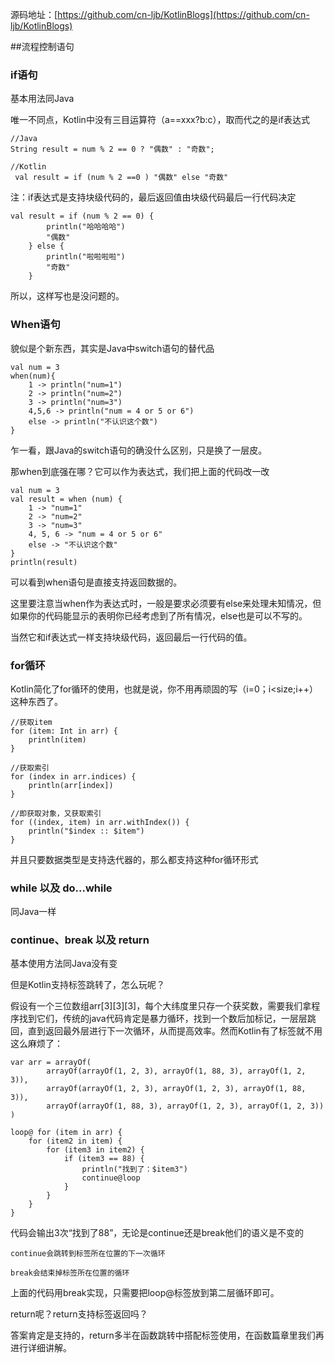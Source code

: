 源码地址：[https://github.com/cn-ljb/KotlinBlogs](https://github.com/cn-ljb/KotlinBlogs)

##流程控制语句

### if语句

基本用法同Java

唯一不同点，Kotlin中没有三目运算符（a==xxx?b:c），取而代之的是if表达式

	//Java
	String result = num % 2 == 0 ? "偶数" : "奇数";

	//Kotlin
	 val result = if (num % 2 ==0 ) "偶数" else "奇数"

注：if表达式是支持块级代码的，最后返回值由块级代码最后一行代码决定

	val result = if (num % 2 == 0) {
	        println("哈哈哈哈")
	        "偶数"
	    } else {
	        println("啦啦啦啦")
	        "奇数"
	    }

所以，这样写也是没问题的。

### When语句

貌似是个新东西，其实是Java中switch语句的替代品

  	val num = 3
    when(num){
        1 -> println("num=1")
        2 -> println("num=2")
        3 -> println("num=3")
		4,5,6 -> println("num = 4 or 5 or 6")
        else -> println("不认识这个数")
    }

乍一看，跟Java的switch语句的确没什么区别，只是换了一层皮。

那when到底强在哪？它可以作为表达式，我们把上面的代码改一改

 	val num = 3
    val result = when (num) {
        1 -> "num=1"
        2 -> "num=2"
        3 -> "num=3"
        4, 5, 6 -> "num = 4 or 5 or 6"
        else -> "不认识这个数"
    }
    println(result)

可以看到when语句是直接支持返回数据的。

这里要注意当when作为表达式时，一般是要求必须要有else来处理未知情况，但如果你的代码能显示的表明你已经考虑到了所有情况，else也是可以不写的。

当然它和if表达式一样支持块级代码，返回最后一行代码的值。


### for循环

Kotlin简化了for循环的使用，也就是说，你不用再顽固的写（i=0；i<size;i++）这种东西了。

	//获取item
    for (item: Int in arr) {
        println(item)
    }

    //获取索引
    for (index in arr.indices) {
        println(arr[index])
    }

    //即获取对象，又获取索引
    for ((index, item) in arr.withIndex()) {
        println("$index :: $item")
    }

并且只要数据类型是支持迭代器的，那么都支持这种for循环形式

### while 以及 do...while

同Java一样


### continue、break 以及 return

基本使用方法同Java没有变

但是Kotlin支持标签跳转了，怎么玩呢？

假设有一个三位数组arr[3][3][3]，每个大纬度里只存一个获奖数，需要我们拿程序找到它们，传统的java代码肯定是暴力循环，找到一个数后加标记，一层层跳回，直到返回最外层进行下一次循环，从而提高效率。然而Kotlin有了标签就不用这么麻烦了：


 	var arr = arrayOf(
            arrayOf(arrayOf(1, 2, 3), arrayOf(1, 88, 3), arrayOf(1, 2, 3)),
            arrayOf(arrayOf(1, 2, 3), arrayOf(1, 2, 3), arrayOf(1, 88, 3)),
            arrayOf(arrayOf(1, 88, 3), arrayOf(1, 2, 3), arrayOf(1, 2, 3))
    )

	loop@ for (item in arr) {
        for (item2 in item) {
            for (item3 in item2) {
                if (item3 == 88) {
                    println("找到了：$item3")
                    continue@loop
                }
            }
        }
    }


代码会输出3次“找到了88”，无论是continue还是break他们的语义是不变的

	continue会跳转到标签所在位置的下一次循环
	
	break会结束掉标签所在位置的循环

上面的代码用break实现，只需要把loop@标签放到第二层循环即可。


return呢？return支持标签返回吗？

答案肯定是支持的，return多半在函数跳转中搭配标签使用，在函数篇章里我们再进行详细讲解。

 